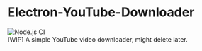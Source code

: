 # Electron-YouTube-Downloader
![Node.js CI](https://github.com/Ma15fo43/Electron-YouTube-Downloader/workflows/Node.js%20CI/badge.svg)
<br>[WIP] A simple YouTube video downloader, might delete later.
